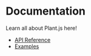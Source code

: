 # Documentation

Learn all about Plant.js here!

* [API Reference](api.md)
* [Examples](examples.md)
